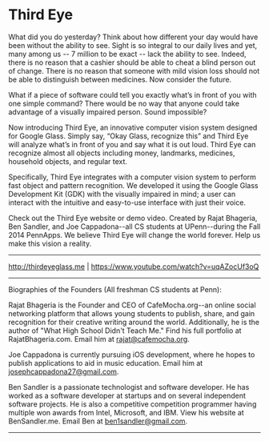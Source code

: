 Third Eye
=============

What did you do yesterday? Think about how different your day would have been without the ability to see. Sight is so integral to our daily lives and yet, many among us -- 7 million to be exact -- lack the ability to see. Indeed, there is no reason that a cashier should be able to cheat a blind person out of change. There is no reason that someone with mild vision loss should not be able to distinguish between medicines. Now consider the future. 

What if a piece of software could tell you exactly what’s in front of you with one simple command? There would be no way that anyone could take advantage of a visually impaired person. Sound impossible? 

Now introducing Third Eye, an innovative computer vision system designed for Google Glass. Simply say, “Okay Glass, recognize this” and Third Eye will analyze what’s in front of you and say what it is out loud. Third Eye can recognize almost all objects including money, landmarks, medicines, household objects, and regular text. 

Specifically, Third Eye integrates with a computer vision system to perform fast object and pattern recognition. We developed it using the Google Glass Development Kit (GDK) with the visually impaired in mind; a user can interact with the intuitive and easy-to-use interface with just their voice. 

Check out the Third Eye website or demo video. Created by Rajat Bhageria, Ben Sandler, and Joe Cappadona--all CS students at UPenn--during the Fall 2014 PennApps. We believe Third Eye will change the world forever. Help us make this vision a reality.

----------------------------------------------------------------------------------------------------------------------------

http://thirdeyeglass.me | https://www.youtube.com/watch?v=uqAZocUf3oQ

----------------------------------------------------------------------------------------------------------------------------

Biographies of the Founders (All freshman CS students at Penn):

Rajat Bhageria is the Founder and CEO of CafeMocha.org--an online social networking platform that allows young students to publish, share, and gain recognition for their creative writing around the world. Additionally, he is the author of "What High School Didn't Teach Me." Find his full portfolio at RajatBhageria.com. Email him at rajat@cafemocha.org.

Joe Cappadona is currently pursuing iOS development, where he hopes to publish applications to aid in music education. Email him at josephcappadona27@gmail.com.

Ben Sandler is a passionate technologist and software developer. He has worked as a software developer at startups and on several independent software projects. He is also a competitive competition programmer having multiple won awards from Intel, Microsoft, and IBM. View his website at BenSandler.me. Email Ben at ben1sandler@gmail.com.

----------------------------------------------------------------------------------------------------------------------------


